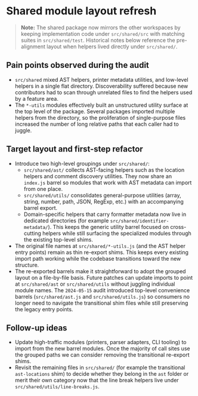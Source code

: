 # Shared module layout refresh

> **Note:** The shared package now mirrors the other workspaces by keeping
> implementation code under `src/shared/src` with matching suites in
> `src/shared/test`. Historical notes below reference the pre-alignment layout
> when helpers lived directly under `src/shared/`.

## Pain points observed during the audit

- `src/shared` mixed AST helpers, printer metadata utilities, and low-level
  helpers in a single flat directory. Discoverability suffered because new
  contributors had to scan through unrelated files to find the helpers used by
  a feature area.
- The `*-utils` modules effectively built an unstructured utility surface at the
  top level of the package. Several packages imported multiple helpers from the
  directory, so the proliferation of single-purpose files increased the number
  of long relative paths that each caller had to juggle.

## Target layout and first-step refactor

- Introduce two high-level groupings under `src/shared/`:
  - `src/shared/ast/` collects AST-facing helpers such as the location helpers
    and comment discovery utilities. They now share an `index.js` barrel so
    modules that work with AST metadata can import from one place.
  - `src/shared/utils/` consolidates general-purpose utilities (array, string,
    number, path, JSON, RegExp, etc.) with an accompanying barrel export.
  - Domain-specific helpers that carry formatter metadata now live in
    dedicated directories (for example `src/shared/identifier-metadata/`).
    This keeps the generic utility barrel focused on cross-cutting helpers
    while still surfacing the specialized modules through the existing
    top-level shims.
- The original file names at `src/shared/*-utils.js` (and the AST helper entry
  points) remain as thin re-export shims. This keeps every existing import path
  working while the codebase transitions toward the new structure.
- The re-exported barrels make it straightforward to adopt the grouped layout on
  a file-by-file basis. Future patches can update imports to point at
  `src/shared/ast` or `src/shared/utils` without juggling individual module
  names. The `2024-05-15` audit introduced top-level convenience barrels
  (`src/shared/ast.js` and `src/shared/utils.js`) so consumers no longer need to
  navigate the transitional shim files while still preserving the legacy entry
  points.

## Follow-up ideas

- Update high-traffic modules (printers, parser adapters, CLI tooling) to import
  from the new barrel modules. Once the majority of call sites use the grouped
  paths we can consider removing the transitional re-export shims.
- Revisit the remaining files in `src/shared/` (for example the transitional
  `ast-locations` shim) to decide whether they belong in the `ast` folder or
  merit their own category now that the line break helpers live under
  `src/shared/utils/line-breaks.js`.
